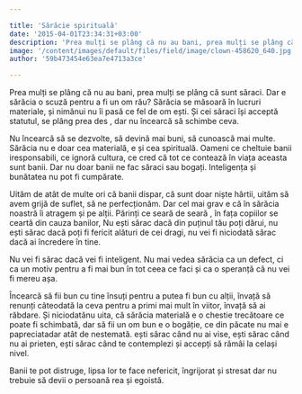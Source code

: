 ```yaml
---

title: 'Sărăcie spirituală'
date: '2015-04-01T23:34:31+03:00'
description: 'Prea mulți se plâng că nu au bani, prea mulți se plâng că sunt săraci. Dar esărăcia o scuză pentru a fi un om rău? Sărăcia se măsoară în lucruri materiale,și nimănui nu îi pasă ce fel de om ești. Și c'
image: '/content/images/default/files/field/image/clown-458620_640.jpg'
author: '59b473454e63ea7e4713a3ce'

---
```

<div class="kg-card-markdown"><p>Prea mulți se plâng că nu au bani, prea mulți se plâng că sunt săraci. Dar e sărăcia o scuză pentru a fi un om rău? Sărăcia se măsoară în lucruri materiale, și nimănui nu îi pasă ce fel de om ești. Și cei săraci își acceptă statutul, se plâng prea des , dar nu încearcă să schimbe ceva.</p>
<p>Nu încearcă să se dezvolte, să devină mai buni, să cunoască mai multe. Sărăcia nu e doar cea materială, e și cea spirituală. Oameni ce cheltuie banii iresponsabili, ce ignoră cultura, ce cred că tot ce contează în viața aceasta sunt banii. Dar nu doar banii ne fac săraci sau bogați. Inteligența și bunătatea nu pot fi cumpărate.</p>
<p>Uităm de atât de multe ori că banii dispar, că sunt doar niște hârtii, uităm să avem grijă de suflet, să ne perfecționăm. Dar cel mai grav e că în sărăcia noastră îi atragem și pe alții. Părinți ce seară de seară , în fața copiilor se ceartă din cauza banilor, Nu ești sărac dacă din puținul tău poți dărui, nu ești sărac dacă poți fi fericit alături de cei dragi, nu vei fi niciodată sărac dacă ai încredere în tine.</p>
<p>Nu vei fi sărac dacă vei fi inteligent. Nu mai vedea sărăcia ca un defect, ci ca un motiv pentru a fi mai bun în tot ceea ce faci și ca o speranță câ nu vei fi mereu așa.</p>
<p>Încearcă să fii bun cu tine însuți pentru a putea fi bun cu alții, învață să renunți câteodată la ceva pentru a primi mai mult în viitor, învață să ai răbdare. Și niciodatănu uita, că sărăcia materială e o chestie trecătoare ce poate fi schimbată, dar să fii un om bun e o bogăție, ce din păcate nu mai e papreciatadar atât de nestemată. ești sărac când nu ai vise, ești sărac când nu ai prieten, ești sărac când te contemplezi și accepți să rămâi la celași nivel.</p>
<p>Banii te pot distruge, lipsa lor te face nefericit, îngrijorat și stresat dar nu trebuie să devii o persoană rea și egoistă.</p>
</div>
